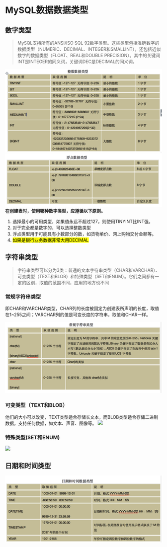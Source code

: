 # MySQL数据数据类型
## 数字类型
>	MySQL支持所有的ANSI/ISO SQL 92数字类型。这些类型包括准确数字的数据类型（NUMERIC、DECIMAL、INTEGER和SMALLINT），还包括近似数字的数据类型（FLOAT、REAL和DOUBLE PRECISION）。其中的关键词INT是INTEGER的同义词，关键词DEC是DECIMAL的同义词。


![](../images/数据类型.png)
![](../images/浮点型.png)
**在创建表时，使用哪种数字类型，应遵循以下原则。**

1.	选择最小的可用类型，如果值永远不超过127，则使用TINYINT比INT强。
2. 	对于完全都是数字的，可以选择整数类型
3. 	浮点类型用于可能具有小数部分的数，如货物单价、网上购物交付金额等。
4. <mark>如果是银行业务数据非常大用DECIMAL</mark>

## 字符串类型
>	字符串类型可以分为3类：普通的文本字符串类型（CHAR和VARCHAR）、可变类型（TEXT和BLOB）和特殊类型（SET和ENUM）。它们之间都有一定的区别，取值的范围不同，应用的地方也不同

### 常规字符串类型

即CHAR和VARCHAR类型，CHAR列的长度被固定为创建表所声明的长度，取值在1~255之间；VARCHAR列的值是可变长度的字符串，取值和CHAR一样。

![](../images/常规字符串.png)
### 可变类型（TEXT和BLOB）

他们的大小可以改变，TEXT类型适合存储长文本，而BLOB类型适合存储二进制数据，支持任何数据，如文本、声音、图像等。
![](../images/text和blob.png)
### 特殊类型(SET和ENUM)
![](../images/enum和set.png)

## 日期和时间类型
![](../images/日期和时间.png)